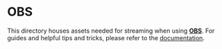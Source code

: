 # OBS

This directory houses assets needed for streaming when using [**OBS**](https://obsproject.com/). For guides and helpful tips and tricks, please refer to the [documentation](https://github.com/cloud-platforms-streaming/docs).
